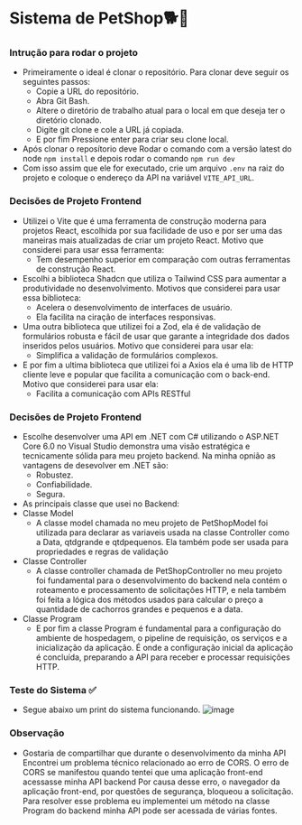 # Sistema de PetShop🐕🐩

### Intrução para rodar o projeto

- Primeiramente o ideal é clonar o repositório. Para clonar deve seguir os seguintes passos:
   - Copie a URL do repositório.
   - Abra Git Bash.
   - Altere o diretório de trabalho atual para o local em que deseja ter o diretório clonado.
   - Digite git clone e cole a URL já copiada.
   - E por fim Pressione enter para criar seu clone local.
- Após clonar o reposítorio deve Rodar o comando com a versão latest do node
`npm install` e depois rodar o comando `npm run dev`
-  Com isso assim que ele for executado, crie um arquivo `.env` na raiz do projeto e coloque o endereço da API na variável `VITE_API_URL`.

### Decisões de Projeto Frontend
- Utilizei o Vite que é uma  ferramenta de construção moderna para projetos React, escolhida por sua facilidade de uso e por ser uma das maneiras mais atualizadas de criar um projeto React. Motivo que considerei para usar essa ferramenta:
   - Tem desempenho superior  em comparação com outras ferramentas de construção React.
- Escolhi a biblioteca Shadcn que utiliza o Tailwind CSS para aumentar a produtividade no desenvolvimento.  Motivos que considerei para usar essa biblioteca:
   - Acelera o desenvolvimento de interfaces de usuário.
   - Ela facilita na ciração de interfaces responsivas.
- Uma outra biblioteca que utilizei foi a Zod, ela é de validação de formulários robusta e fácil de usar que garante a integridade dos dados inseridos pelos usuários. Motivo que considerei para usar ela:
  - Simplifica a validação de formulários complexos.
- E por fim a ultima biblioteca que utilizei foi a Axios ela é uma lib de HTTP cliente leve e popular que facilita a comunicação com o back-end. Motivo que considerei para usar ela:
  - Facilita a comunicação com APIs RESTful

### Decisões de Projeto Frontend 
- Escolhe desenvolver uma API em .NET com C# utilizando o ASP.NET Core 6.0 no Visual Studio demonstra uma visão estratégica e tecnicamente sólida para meu projeto backend. Na minha opnião as vantagens de desevolver em .NET são:
   - Robustez.
   - Confiabilidade.
   - Segura.
- As principais classe que usei no Backend:
- Classe Model
   - A classe model chamada no meu projeto de PetShopModel foi utilizada para declarar as variaveis usada na classe Controller como a Data, qtdgrande e qtdpequenos. Ela também pode ser usada para propriedades e regras de validação 
 - Classe Controller
   - A classe controller chamada de PetShopController no meu projeto foi fundamental para o desenvolvimento do backend nela contém o roteamento e processamento de solicitações HTTP, e nela também foi feita a 
    lógica dos métodos usados para calcular o preço a quantidade de cachorros grandes e pequenos e a data.
- Classe Program
  - E por fim a classe Program é fundamental para a configuração do ambiente de hospedagem, o pipeline de requisição, os serviços e a inicialização da aplicação. É onde a configuração inicial da aplicação é concluída, preparando a API para receber e processar requisições HTTP.

### Teste do Sistema ✅
- Segue abaixo um print do sistema funcionando.
![image](https://github.com/leooliveira01/Teste-Dti/assets/102445641/c6b6de44-0d6b-443e-9632-c5b97ff6222f)

### Observação 
- Gostaria de compartilhar que durante o desenvolvimento da minha API Encontrei um problema técnico relacionado ao erro de CORS. O erro de CORS se manifestou quando tentei que uma aplicação front-end  acessasse minha API backend Por causa desse erro, o navegador da aplicação front-end, por questões de segurança, bloqueou a solicitação. Para resolver esse problema eu implementei um método na classe Program do backend  minha API pode ser acessada de várias fontes.


   

